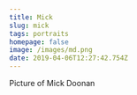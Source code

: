 ```yaml
---
title: Mick
slug: mick
tags: portraits
homepage: false
image: /images/md.png
date: 2019-04-06T12:27:42.754Z
---
```

Picture of Mick Doonan
